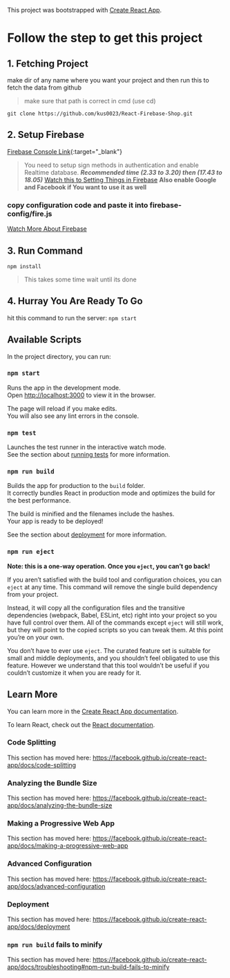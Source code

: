 This project was bootstrapped with [Create React App](https://github.com/facebook/create-react-app).

# Follow the step to get this project

## 1. Fetching Project

make dir of any name where you want your project and then run this to fetch the data from github

> make sure that path is correct in cmd (use cd)

```
git clone https://github.com/kus0023/React-Firebase-Shop.git

```

## 2. Setup Firebase

[Firebase Console Link](https://firebase.google.com/){:target="_blank"}

> You need to setup sign methods in authentication and enable Realtime database.
> **_Recommended time (2.33 to 3.20) then (17.43 to 18.05)_**
> [Watch this to Setting Things in Firebase](https://youtu.be/PZquB8XdU9k)
> **Also enable Google and Facebook if You want to use it as well**

### copy configuration code and paste it into firebase-config/fire.js

[Watch More About Firebase](https://youtu.be/BXHQ5NxU2p8)

## 3. Run Command

`npm install`

> This takes some time wait until its done

## 4. Hurray You Are Ready To Go

hit this command to run the server:
`npm start`

## Available Scripts

In the project directory, you can run:

### `npm start`

Runs the app in the development mode.<br />
Open [http://localhost:3000](http://localhost:3000) to view it in the browser.

The page will reload if you make edits.<br />
You will also see any lint errors in the console.

### `npm test`

Launches the test runner in the interactive watch mode.<br />
See the section about [running tests](https://facebook.github.io/create-react-app/docs/running-tests) for more information.

### `npm run build`

Builds the app for production to the `build` folder.<br />
It correctly bundles React in production mode and optimizes the build for the best performance.

The build is minified and the filenames include the hashes.<br />
Your app is ready to be deployed!

See the section about [deployment](https://facebook.github.io/create-react-app/docs/deployment) for more information.

### `npm run eject`

**Note: this is a one-way operation. Once you `eject`, you can’t go back!**

If you aren’t satisfied with the build tool and configuration choices, you can `eject` at any time. This command will remove the single build dependency from your project.

Instead, it will copy all the configuration files and the transitive dependencies (webpack, Babel, ESLint, etc) right into your project so you have full control over them. All of the commands except `eject` will still work, but they will point to the copied scripts so you can tweak them. At this point you’re on your own.

You don’t have to ever use `eject`. The curated feature set is suitable for small and middle deployments, and you shouldn’t feel obligated to use this feature. However we understand that this tool wouldn’t be useful if you couldn’t customize it when you are ready for it.

## Learn More

You can learn more in the [Create React App documentation](https://facebook.github.io/create-react-app/docs/getting-started).

To learn React, check out the [React documentation](https://reactjs.org/).

### Code Splitting

This section has moved here: https://facebook.github.io/create-react-app/docs/code-splitting

### Analyzing the Bundle Size

This section has moved here: https://facebook.github.io/create-react-app/docs/analyzing-the-bundle-size

### Making a Progressive Web App

This section has moved here: https://facebook.github.io/create-react-app/docs/making-a-progressive-web-app

### Advanced Configuration

This section has moved here: https://facebook.github.io/create-react-app/docs/advanced-configuration

### Deployment

This section has moved here: https://facebook.github.io/create-react-app/docs/deployment

### `npm run build` fails to minify

This section has moved here: https://facebook.github.io/create-react-app/docs/troubleshooting#npm-run-build-fails-to-minify
